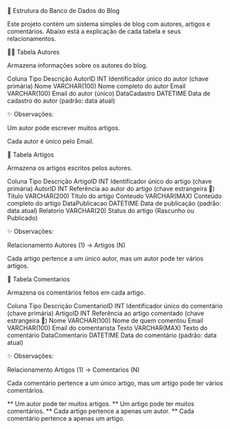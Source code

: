 📝 Estrutura do Banco de Dados do Blog

Este projeto contém um sistema simples de blog com autores, artigos e comentários. Abaixo está a explicação de cada tabela e seus relacionamentos.


👩‍💻 Tabela Autores

Armazena informações sobre os autores do blog.

Coluna	Tipo	Descrição
AutorID	INT	Identificador único do autor (chave primária)
Nome	VARCHAR(100)	Nome completo do autor
Email	VARCHAR(100)	Email do autor (único)
DataCadastro	DATETIME	Data de cadastro do autor (padrão: data atual)

✨ Observações:

Um autor pode escrever muitos artigos.

Cada autor é único pelo Email.

📰 Tabela Artigos

Armazena os artigos escritos pelos autores.

Coluna	Tipo	Descrição
ArtigoID	INT	Identificador único do artigo (chave primária)
AutorID	INT	Referência ao autor do artigo (chave estrangeira 🔗)
Titulo	VARCHAR(200)	Título do artigo
Conteudo	VARCHAR(MAX)	Conteúdo completo do artigo
DataPublicacao	DATETIME	Data de publicação (padrão: data atual)
Relatorio	VARCHAR(20)	Status do artigo (Rascunho ou Publicado)

✨ Observações:

Relacionamento Autores (1) → Artigos (N)

Cada artigo pertence a um único autor, mas um autor pode ter vários artigos.

💬 Tabela Comentarios

Armazena os comentários feitos em cada artigo.

Coluna	Tipo	Descrição
ComentarioID	INT	Identificador único do comentário (chave primária)
ArtigoID	INT	Referência ao artigo comentado (chave estrangeira 🔗)
Nome	VARCHAR(100)	Nome de quem comentou
Email	VARCHAR(100)	Email do comentarista
Texto	VARCHAR(MAX)	Texto do comentário
DataComentario	DATETIME	Data do comentário (padrão: data atual)

✨ Observações:

Relacionamento Artigos (1) → Comentarios (N)

Cada comentário pertence a um único artigo, mas um artigo pode ter vários comentários.


** Um autor pode ter muitos artigos.
** Um artigo pode ter muitos comentários.
** Cada artigo pertence a apenas um autor.
** Cada comentário pertence a apenas um artigo.

